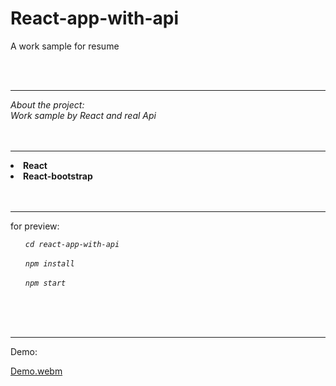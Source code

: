 # React-app-with-api
A work sample for resume

<br><br><hr>

<i>About the project:<br> Work sample by React and real Api</i><br>
<br><br><hr>

<li><b>React</b></li>
<li><b>React-bootstrap</b></li>
<br><br><hr>



for preview:
<ol>
  <i><code>cd react-app-with-api</code></i><br><br>
  <i><code>npm install</code></i><br><br>
  <i><code>npm start</code></i><br><br>
</ol>
<br><br><hr>

Demo:

[Demo.webm](https://github.com/Serajian/React-app-with-api/assets/137153379/1a791700-9efa-42e2-8085-17b23c022a8f)
